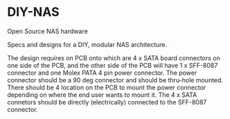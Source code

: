 # DIY-NAS
Open Source NAS hardware

Specs and designs for a DIY, modular NAS architecture.



The design requires on PCB onto which are 4 x SATA board connectors on one side of the PCB, and the other side of the PCB will have 1 x SFF-8087 connector and one Molex PATA 4 pin power connector.
The power connector should be a 90 deg connector and should be thru-hole mounted.
There should be 4 location on the PCB to mount the power connector depending on where the end user wants to mount it.
The 4 x SATA connetors should be directly (electrically) connected to the SFF-8087 connector. 
